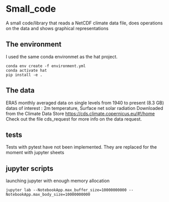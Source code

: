 # Small_code
A small code/library that reads a NetCDF climate data file, does operations on the data and shows graphical representations

## The environment
I used the same conda environmet as the hat project.
```
conda env create -f environment.yml
conda activate hat
pip install -e .
```

## The data
ERA5 monthly averaged data on single levels from 1940 to present (8.3 GB)
datas of interest : 2m temperature, Surface net solar radiation
Downloaded from the Climate Data Store https://cds.climate.copernicus.eu/#!/home
Check out the file cds_request for more info on the data request.

## tests
Tests with pytest have not been implemented.
They are replaced for the moment with jupyter sheets

## jupyter scripts
launching jupyter with enough memory allocation

```
jupyter lab --NotebookApp.max_buffer_size=10000000000 --NotebookApp.max_body_size=10000000000
```
